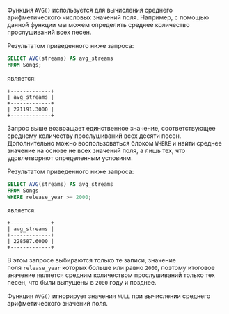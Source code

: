 Функция `AVG()` используется для вычисления среднего арифметического числовых значений поля. Например, с помощью данной функции мы можем определить среднее количество прослушиваний всех песен.

Результатом приведенного ниже запроса:

```sql
SELECT AVG(streams) AS avg_streams
FROM Songs;
```

является:

```no-highlight
+-------------+
| avg_streams |
+-------------+
| 271191.3000 |
+-------------+
```

Запрос выше возвращает единственное значение, соответствующее среднему количеству прослушиваний всех десяти песен. Дополнительно можно воспользоваться блоком `WHERE` и найти среднее значение на основе не всех значений поля, а лишь тех, что удовлетворяют определенным условиям.

Результатом приведенного ниже запроса:

```sql
SELECT AVG(streams) AS avg_streams
FROM Songs
WHERE release_year >= 2000;
```

является:

```no-highlight
+-------------+
| avg_streams |
+-------------+
| 228587.6000 |
+-------------+
```

В этом запросе выбираются только те записи, значение поля `release_year` которых больше или равно `2000`, поэтому итоговое значение является средним количеством прослушиваний только тех песен, что были выпущены в `2000` году и позднее.

Функция `AVG()` игнорирует значения `NULL` при вычислении среднего арифметического значений поля.